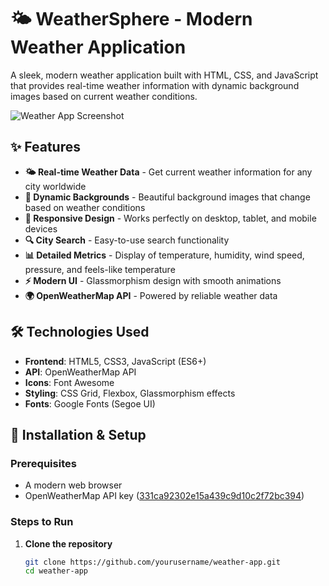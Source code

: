 # 🌤️ WeatherSphere - Modern Weather Application

A sleek, modern weather application built with HTML, CSS, and JavaScript that provides real-time weather information with dynamic background images based on current weather conditions.

![Weather App Screenshot](https://via.placeholder.com/800x400/1a2a6c/ffffff?text=WeatherSphere+App)

## ✨ Features

- **🌤️ Real-time Weather Data** - Get current weather information for any city worldwide
- **🎨 Dynamic Backgrounds** - Beautiful background images that change based on weather conditions
- **📱 Responsive Design** - Works perfectly on desktop, tablet, and mobile devices
- **🔍 City Search** - Easy-to-use search functionality
- **📊 Detailed Metrics** - Display of temperature, humidity, wind speed, pressure, and feels-like temperature
- **⚡ Modern UI** - Glassmorphism design with smooth animations
- **🌍 OpenWeatherMap API** - Powered by reliable weather data

## 🛠️ Technologies Used

- **Frontend**: HTML5, CSS3, JavaScript (ES6+)
- **API**: OpenWeatherMap API
- **Icons**: Font Awesome
- **Styling**: CSS Grid, Flexbox, Glassmorphism effects
- **Fonts**: Google Fonts (Segoe UI)

## 🚀 Installation & Setup

### Prerequisites
- A modern web browser
- OpenWeatherMap API key ([331ca92302e15a439c9d10c2f72bc394](https://openweathermap.org/api))

### Steps to Run
1. **Clone the repository**
   ```bash
   git clone https://github.com/yourusername/weather-app.git
   cd weather-app
